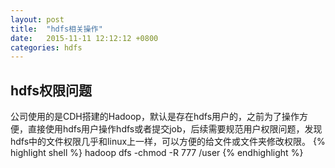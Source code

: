 ```yaml
---
layout: post
title:  "hdfs相关操作"
date:   2015-11-11 12:12:12 +0800
categories: hdfs
---
```


hdfs权限问题
---

公司使用的是CDH搭建的Hadoop，默认是存在hdfs用户的，之前为了操作方便，直接使用hdfs用户操作hdfs或者提交job，后续需要规范用户权限问题，发现hdfs中的文件权限几乎和linux上一样，可以方便的给文件或文件夹修改权限。
{% highlight shell %}
hadoop dfs -chmod -R 777 /user
{% endhighlight %}

